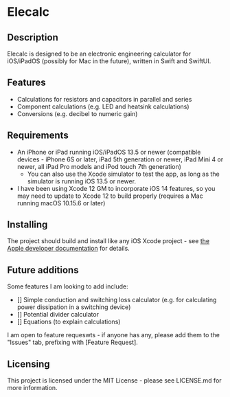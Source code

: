 #  Elecalc
## Description
Elecalc is designed to be an electronic engineering calculator for iOS/iPadOS (possibly for Mac in the future), written in Swift and SwiftUI.

## Features
- Calculations for resistors and capacitors in parallel and series
- Component calculations (e.g. LED and heatsink calculations)
- Conversions (e.g. decibel to numeric gain)

## Requirements
- An iPhone or iPad running iOS/iPadOS 13.5 or newer (compatible devices - iPhone 6S or later, iPad 5th generation or newer, iPad Mini 4 or newer, all iPad Pro models and iPod touch 7th generation)
    - You can also use the Xcode simulator to test the app, as long as the simulator is running iOS 13.5 or newer.
- I have been using Xcode 12 GM to incorporate iOS 14 features, so you may need to update to Xcode 12 to build properly (requires a Mac running macOS 10.15.6 or later)

## Installing
The project should build and install like any iOS Xcode project - see [the Apple developer documentation](https://developer.apple.com/documentation/xcode/running_your_app_in_the_simulator_or_on_a_device) for details.

## Future additions
Some features I am looking to add include:
- [] Simple conduction and switching loss calculator (e.g. for calculating power dissipation in a switching device)
- [] Potential divider calculator
- [] Equations (to explain calculations)

I am open to feature requeswts - if anyone has any, please add them to the "Issues" tab, prefixing with [Feature Request].

## Licensing
This project is licensed under the MIT License - please see LICENSE.md for more information.


